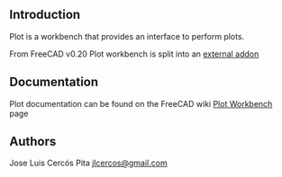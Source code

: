 ## Introduction

Plot is a workbench that provides an interface to perform plots. 

From FreeCAD v0.20 Plot workbench is split into an [external addon](https://github.com/FreeCAD/freecad.plot)

## Documentation

Plot documentation can be found on the FreeCAD wiki [Plot Workbench](https://wiki.freecadweb.org/Plot_Workbench) page

## Authors

Jose Luis Cercós Pita <jlcercos@gmail.com>
